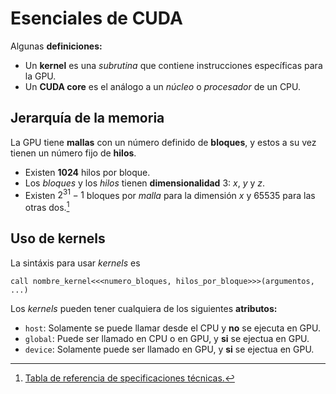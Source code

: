 # Esenciales de CUDA

Algunas **definiciones:**

- Un **kernel** es una _subrutina_ que contiene instrucciones específicas para la GPU.
- Un **CUDA core** es el análogo a un _núcleo_ o _procesador_ de un CPU.

## Jerarquía de la memoria

La GPU tiene **mallas** con un número definido de **bloques**, y estos a su vez tienen un número
fijo de **hilos**.

- Existen **1024** hilos por bloque.
- Los _bloques_ y los _hilos_ tienen **dimensionalidad** 3: _x_, _y_ y _z_.
- Existen $2^{31} - 1$ bloques por _malla_ para la dimensión _x_ y 65535 para las otras dos.[^1]

## Uso de kernels

La sintáxis para usar _kernels_ es

```Fortran
call nombre_kernel<<<numero_bloques, hilos_por_bloque>>>(argumentos, ...)
```

Los _kernels_ pueden tener cualquiera de los siguientes **atributos:**

- `host`: Solamente se puede llamar desde el CPU y **no** se ejecuta en GPU.
- `global`: Puede ser llamado en CPU o en GPU, y **si** se ejectua en GPU.
- `device`: Solamente puede ser llamado en GPU, y **si** se ejectua en GPU.

[^1]: [Tabla de referencia de specificaciones técnicas.](https://docs.nvidia.com/cuda/cuda-c-programming-guide/index.html#features-and-technical-specifications)